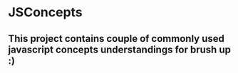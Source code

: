 # JSConcepts


## This project contains couple of commonly used javascript concepts understandings for brush up :)
